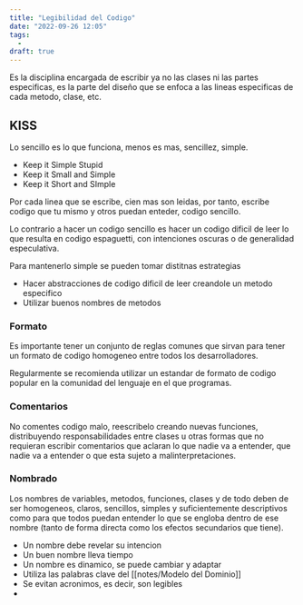 ```yaml
---
title: "Legibilidad del Codigo"
date: "2022-09-26 12:05"
tags: 
  - 
draft: true
---
```

Es la disciplina encargada de escribir ya no las clases ni las partes especificas, es la parte del diseño que se enfoca a las lineas especificas de cada metodo, clase, etc.

## KISS
Lo sencillo es lo que funciona, menos es mas, sencillez, simple.
- Keep it Simple Stupid 
- Keep it Small and Simple
- Keep it Short and SImple

Por cada linea que se escribe, cien mas son leidas, por tanto, escribe codigo que tu mismo y otros puedan enteder, codigo sencillo.

Lo contrario a hacer un codigo sencillo es hacer un codigo dificil de leer lo que resulta en codigo espaguetti, con intenciones oscuras o de generalidad especulativa.

Para mantenerlo simple se pueden tomar distitnas estrategias

- Hacer abstracciones de codigo dificil de leer creandole un metodo especifico
- Utilizar buenos nombres de metodos

### Formato
Es importante tener un conjunto de reglas comunes que sirvan para tener un formato de codigo homogeneo entre todos los desarrolladores.

Regularmente se recomienda utilizar un estandar de formato de codigo popular en la comunidad del lenguaje en el que programas.

### Comentarios
No comentes codigo malo, reescribelo creando nuevas funciones, distribuyendo responsabilidades entre clases u otras formas que no requieran escribir comentarios que aclaran lo que nadie va a entender, que nadie va a entender o que esta sujeto a malinterpretaciones.

### Nombrado
Los nombres de variables, metodos, funciones, clases y de todo deben de ser homogeneos, claros, sencillos, simples y suficientemente descriptivos como para que todos puedan entender lo que se engloba dentro de ese nombre (tanto de forma directa como los efectos secundarios que tiene).

- Un nombre debe revelar su intencion
- Un buen nombre lleva tiempo
- Un nombre es dinamico, se puede cambiar y adaptar
- Utiliza las palabras clave del [[notes/Modelo del Dominio]]
- Se evitan acronimos, es decir, son legibles
- 



